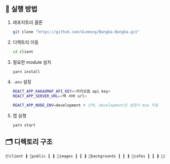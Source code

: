 ## 🏃 실행 방법

1. 레포지토리 클론

   ```bash
   git clone "https://github.com/ULemong/BangGa-BangGa.git"
   ```

2. 디렉토리 이동

   ```bash
   cd client
   ```

3. 필요한 module 설치

   ```bash
   yarn install
   ```

4. `.env` 설정

   ```bash
   REACT_APP_KAKAOMAP_API_KEY=<카카오맵 api key>
   REACT_APP_SERVER_URL=<백 서버 url>
   ```

   ```bash
   REACT_APP_NODE_ENV=development # 선택, development로 설정시 msw 작동
   ```

5. 앱 실행
   ```
   yarn start
   ```

## 🗂 디렉토리 구조

```markdown
📦client ┣ 📂public ┃ ┣ 📂images ┃ ┃ ┣ 📂backgrounds ┃ ┃ ┣ 📂cafes ┃ ┃ ┣ 📂icon ┃ ┃ ┗ 📂user-profile ┃ ┣ 📂sounds ┣ 📂src ┃ ┣ 📂assets ┃ ┃ ┗ 📂images ┃ ┃ ┃ ┣ 📂backgrounds ┃ ┃ ┃ ┣ 📂icon ┃ ┃ ┃ ┗ 📂user-profile ┃ ┣ 📂components ┃ ┃ ┣ 📂buttons ┃ ┃ ┣ 📂common ┃ ┃ ┣ 📂home ┃ ┃ ┣ 📂login ┃ ┃ ┣ 📂mypage ┃ ┃ ┣ 📂mypageEdit ┃ ┃ ┣ 📂recruit ┃ ┃ ┣ 📂recruit-detail ┃ ┃ ┗ 📂recruit-map ┃ ┣ 📂constants ┃ ┣ 📂mocks ┃ ┣ 📂modals ┃ ┣ 📂pages ┃ ┃ ┣ 📜CafeList.css ┃ ┃ ┣ 📜CafeList.jsx ┃ ┃ ┣ 📜Home.css ┃ ┃ ┣ 📜Home.jsx ┃ ┃ ┣ 📜Login.jsx ┃ ┃ ┣ 📜MatchingList.jsx ┃ ┃ ┣ 📜MyPage.jsx ┃ ┃ ┣ 📜MypageEdit.jsx ┃ ┃ ┣ 📜NotFound.jsx ┃ ┃ ┣ 📜RecruitDetail.jsx ┃ ┃ ┣ 📜RecruitList.jsx ┃ ┃ ┣ 📜RecruitMap.jsx ┃ ┃ ┗ 📜Register.jsx ┃ ┣ 📂recoil ┃ ┃ ┣ 📂login ┃ ┃ ┣ 📂recruit-list ┃ ┃ ┣ 📂recruit-map ┃ ┃ ┗ 📂register ┃ ┣ 📂router ┃ ┗ 📂utils ┃ ┗ 📜index.js ┣ 📜.eslintrc.js ┣ 📜.gitignore ┣ 📜.prettierrc ┣ 📜.yarnrc.yml ┣ 📜package.json ┣ 📜postcss.config.js ┗ 📜tailwind.config.js
```

